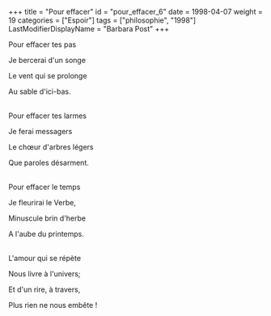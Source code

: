 +++
title = "Pour effacer"
id = "pour_effacer_6"
date = 1998-04-07
weight = 19
categories = ["Espoir"]
tags = ["philosophie", "1998"]
LastModifierDisplayName = "Barbara Post"
+++

Pour effacer tes pas

Je bercerai d'un songe

Le vent qui se prolonge

Au sable d'ici-bas.

 \
Pour effacer tes larmes

Je ferai messagers

Le chœur d'arbres légers

Que paroles désarment.

 \
Pour effacer le temps

Je fleurirai le Verbe,

Minuscule brin d'herbe

A l'aube du printemps.

 \
L'amour qui se répète

Nous livre à l'univers;

Et d'un rire, à travers,

Plus rien ne nous embête !
